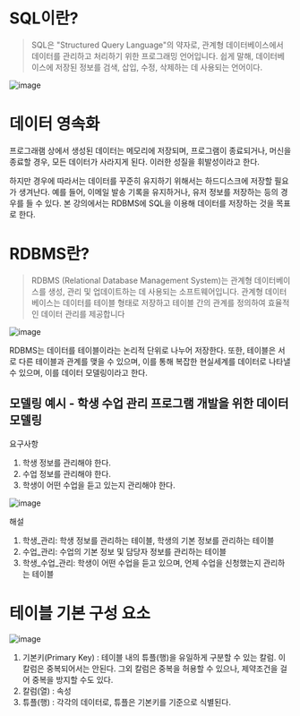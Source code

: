 # SQL이란?
> SQL은 "Structured Query Language"의 약자로, 관계형 데이터베이스에서 데이터를 관리하고 처리하기 위한 프로그래밍 언어입니다. 쉽게 말해, 데이터베이스에 저장된 정보를 검색, 삽입, 수정, 삭제하는 데 사용되는 언어이다.

![image](https://github.com/user-attachments/assets/8acf9ead-4eed-41f0-b091-c0edaf71569f)

# 데이터 영속화

프로그래램 상에서 생성된 데이터는 메모리에 저장되며, 프로그램이 종료되거나, 머신을 종료할 경우, 모든 데이터가 사라지게 된다. 이러한 성질을 휘발성이라고 한다.

하지만 경우에 따라서는 데이터를 꾸준히 유지하기 위해서는 하드디스크에 저장할 필요가 생겨난다. 예를 들어, 이메일 발송 기록을 유지하거나, 유저 정보를 저장하는 등의 경우를 들 수 있다. 본 강의에서는 RDBMS에 SQL을 이용해 데이터를 저장하는 것을 목표로 한다.

# RDBMS란?

> RDBMS (Relational Database Management System)는 관계형 데이터베이스를 생성, 관리 및 업데이트하는 데 사용되는 소프트웨어입니다. 관계형 데이터베이스는 데이터를 테이블 형태로 저장하고 테이블 간의 관계를 정의하여 효율적인 데이터 관리를 제공합니다

![image](https://github.com/user-attachments/assets/79e6ec97-be46-4d80-a6ef-0aa448b0d655)

RDBMS는 데이터를 테이블이라는 논리적 단위로 나누어 저장한다. 또한, 테이블은 서로 다른 테이블과 관계를 맺을 수 있으며, 이를 통해 복잡한 현실세계를 데이터로 나타낼 수 있으며, 이를 데이터 모델링이라고 한다.

## 모델링 예시 - 학생 수업 관리 프로그램 개발을 위한 데이터 모델링

요구사항

1. 학생 정보를 관리해야 한다.
2. 수업 정보를 관리해야 한다.
3. 학생이 어떤 수업을 듣고 있는지 관리해야 한다.

![image](https://github.com/user-attachments/assets/714bb871-2973-435e-824c-38dd5b221ac5)

해설

1. 학생_관리: 학생 정보를 관리하는 테이블, 학생의 기본 정보를 관리하는 테이블
2. 수업_관리: 수업의 기본 정보 및 담당자 정보를 관리하는 테이블
3. 학생_수업_관리: 학생이 어떤 수업을 듣고 있으며, 언제 수업을 신청했는지 관리하는 테이블

# 테이블 기본 구성 요소

![image](https://github.com/user-attachments/assets/952a6eef-f1f5-430f-aaa7-3ed82fc63fd6)


1. 기본키(Primary Key) : 테이블 내의 튜플(행)을 유일하게 구분할 수 있는 칼럼. 이 칼럼은 중복되어서는 안된다. 그외 칼럼은 중복을 허용할 수 있으나, 제약조건을 걸어 중복을 방지할 수도 있다.
2. 칼럼(열) : 속성
3. 튜플(행) : 각각의 데이터로, 튜플은 기본키를 기준으로 식별된다.
